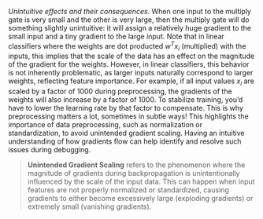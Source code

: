 _Unintuitive effects and their consequences_. When one input to the multiply gate is very small and the other is very large, then the multiply gate will do something slightly unintuitive: it will assign a relatively huge gradient to the small input and a tiny gradient to the large input. Note that in linear classifiers where the weights are dot producted $w^T x_i$ (multiplied) with the inputs, this implies that the scale of the data has an effect on the magnitude of the gradient for the weights. However, in linear classifiers, this behavior is not inherently problematic, as larger inputs naturally correspond to larger weights, reflecting feature importance. For example, if all input values $x_i$​ are scaled by a factor of $1000$ during preprocessing, the gradients of the weights will also increase by a factor of $1000$. To stabilize training, you’d have to lower the learning rate by that factor to compensate. This is why preprocessing matters a lot, sometimes in subtle ways! This highlights the importance of data preprocessing, such as normalization or standardization, to avoid unintended gradient scaling. Having an intuitive understanding of how gradients flow can help identify and resolve such issues during debugging.

> **Unintended Gradient Scaling** refers to the phenomenon where the magnitude of gradients during backpropagation is unintentionally influenced by the scale of the input data. This can happen when input features are not properly normalized or standardized, causing gradients to either become excessively large (exploding gradients) or extremely small (vanishing gradients).
